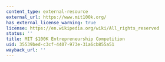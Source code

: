 ```yaml
---
content_type: external-resource
external_url: https://www.mit100k.org/
has_external_license_warning: true
license: https://en.wikipedia.org/wiki/All_rights_reserved
status: ''
title: MIT $100K Entrepreneurship Competition
uid: 35539bed-c3cf-4407-973e-31a6cb855a51
wayback_url: ''
---
```

